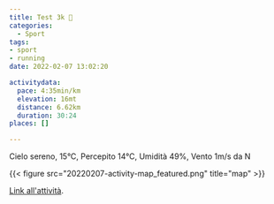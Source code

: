 ```yaml
---
title: Test 3k 🤮
categories: 
  - Sport
tags: 
- sport
- running
date: 2022-02-07 13:02:20

activitydata:
  pace: 4:35min/km
  elevation: 16mt
  distance: 6.62km
  duration: 30:24
places: []

---
```


Cielo sereno, 15°C, Percepito 14°C, Umidità 49%, Vento 1m/s da N

<!--more-->

{{<  figure src="20220207-activity-map_featured.png" title="map" >}}

[Link all'attività](https://strava.com/activities/6644819899).
